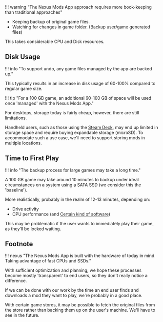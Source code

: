 !!! warning "The Nexus Mods App approach requires more book-keeping than traditional approaches"

- Keeping backup of original game files.
- Watching for changes in game folder. (Backup user/game generated files)

This takes considerable CPU and Disk resources.

## Disk Usage

!!! info "To support undo, any game files managed by the app are backed up."

This typically results in an increase in disk usage of 60-100% compared to regular game size.

!!! tip "For a 100 GB game, an additional 60-100 GB of space will be used once 'managed' with the Nexus Mods App."

For desktops, storage today is fairly cheap, however, there are still limitations.

Handheld users, such as those using the [Steam Deck][steam-deck], may end up limited in storage space
and require buying expandable storage (microSD). To accommodate such a use case, we'll need to support storing mods in
multiple locations.

## Time to First Play

!!! info "The backup process for large games may take a long time."

A 100 GB game may take around 10 minutes to backup under ideal circumstances on a system using a SATA SSD (we consider this the 'baseline').

More realistically, probably in the realm of 12-13 minutes, depending on:

- Drive activity
- CPU performance (and [Certain kind of software][microsoft-defender-antivirus])

This may be problematic if the user wants to immediately play their game, as they'll be locked waiting.

## Footnote

!!! nexus "The Nexus Mods App is built with the hardware of today in mind. Taking advantage of fast CPUs and SSDs."

With sufficient optimization and planning, we hope these processes become mostly 'transparent' to end users,
so they don't really notice a difference.

If we can be done with our work by the time an end user finds and downloads a mod they want to play,
we're probably in a good place.

With certain game stores, it may be possible to fetch the original
files from the store rather than backing them up on the user's machine. We'll have to see in the future.

[steam-deck]: https://store.steampowered.com/steamdeck
[microsoft-defender-antivirus]: https://en.wikipedia.org/wiki/Microsoft_Defender_Antivirus
